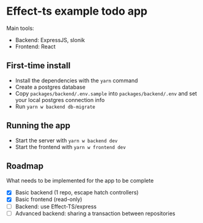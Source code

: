 # Effect-ts example todo app

Main tools:
* Backend: ExpressJS, slonik
* Frontend: React

## First-time install

* Install the dependencies with the `yarn` command
* Create a postgres database
* Copy `packages/backend/.env.sample` into `packages/backend/.env` and set your local postgres connection info
* Run `yarn w backend db-migrate`

## Running the app

* Start the server with `yarn w backend dev`
* Start the frontend with `yarn w frontend dev`

## Roadmap

What needs to be implemented for the app to be complete

- [x] Basic backend (1 repo, escape hatch controllers)
- [x] Basic frontend (read-only)
- [ ] Backend: use Effect-TS/express
- [ ] Advanced backend: sharing a transaction between repositories
